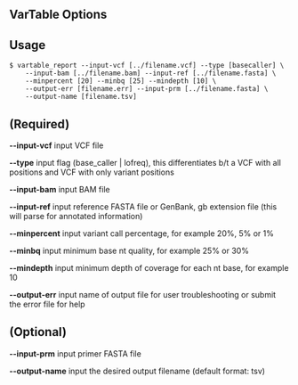 ## VarTable Options



Usage
---------

    $ vartable_report --input-vcf [../filename.vcf] --type [basecaller] \
		--input-bam [../filename.bam] --input-ref [../filename.fasta] \
		--minpercent [20] --minbq [25] --mindepth [10] \
		--output-err [filename.err] --input-prm [../filename.fasta] \
		--output-name [filename.tsv]

## (Required)
**--input-vcf**		input VCF file

**--type**		input flag (base_caller | lofreq), this differentiates b/t a VCF with all positions and VCF with only variant positions

**--input-bam**		input BAM file

**--input-ref**		input reference FASTA file or GenBank, gb extension file (this will parse for annotated information)

**--minpercent**	input variant call percentage, for example 20%, 5% or 1%

**--minbq**		input minimum base nt quality, for example 25% or 30%

**--mindepth**		input minimum depth of coverage for each nt base, for example 10

**--output-err**	input name of output file for user troubleshooting or submit the error file for help

## (Optional)
**--input-prm**		input primer FASTA file

**--output-name**	input the desired output filename (default format: tsv)
